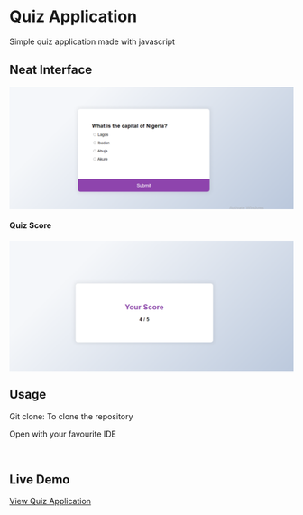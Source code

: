 <h1>Quiz Application</h1>
<p>Simple quiz application made with javascript</p>

<h2>Neat Interface</h2>
<img src="./images/quiz-app.PNG" align="center">
<h4>Quiz Score</h4>
<img src="./images/score.PNG" align="center">
<br>

<h2>Usage</h2>
<p>Git clone: To clone the repository</p>
<p>Open with your favourite IDE</p>
<br>

<h2>Live Demo</h2>
<a target="_blank" href="https://davidolaoluwa360.github.io/quiz-app/">View Quiz Application</a>